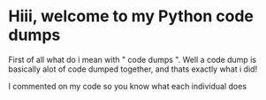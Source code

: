 # Hiii, welcome to my Python code dumps

First of all what do i mean with " code dumps ". Well a code dump is basically alot of code dumped together, and thats exactly what i did!

I commented on my code so you know what each individual does
